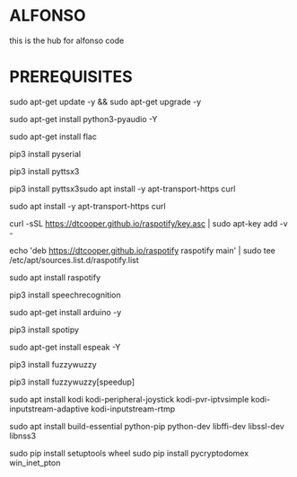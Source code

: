 # ALFONSO
this is the hub for alfonso code
# PREREQUISITES
sudo apt-get update -y && sudo apt-get upgrade -y

sudo apt-get install python3-pyaudio -Y

sudo apt-get install flac

pip3 install pyserial

pip3 install pyttsx3

pip3 install pyttsx3sudo apt install -y apt-transport-https curl

sudo apt install -y apt-transport-https curl

curl -sSL https://dtcooper.github.io/raspotify/key.asc | sudo apt-key add -v -

echo 'deb https://dtcooper.github.io/raspotify raspotify main' | sudo tee /etc/apt/sources.list.d/raspotify.list

sudo apt install raspotify

pip3 install speechrecognition

sudo apt-get install arduino -y

pip3 install spotipy

sudo apt-get install espeak -Y

pip3 install fuzzywuzzy

pip3 install fuzzywuzzy[speedup]

sudo apt install kodi kodi-peripheral-joystick kodi-pvr-iptvsimple kodi-inputstream-adaptive kodi-inputstream-rtmp

sudo apt install build-essential python-pip python-dev libffi-dev libssl-dev libnss3

sudo pip install setuptools wheel
sudo pip install pycryptodomex win_inet_pton
